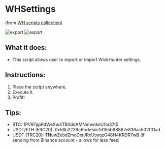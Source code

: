 # WHSettings
(from [WH scripts collection](https://github.com/daisy613/wickHunter-scripts))

![export](https://i.imgur.com/jHFs9yu.png)
![export](https://i.imgur.com/XvPMGPo.png)

## What it does:
- This script allows user to export or import WickHunter settings.

## Instructions:
1. Place the script anywhere.
2. Execute it.
3. Profit!

## Tips:
- BTC: 1PV97ppRdWeXw4TBXddAMNmwnknU1m37t5
- USDT/ETH (ERC20): 0x56b2239c6bde5dc1d155b98867e839ac502f01ad
- USDT (TRC20): TNuwZebdZmoDxrJRxUbyqzG48H4KRDR7wB (if sending from Binance account - allows for less fees)
